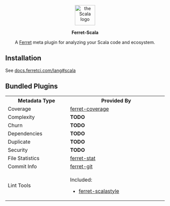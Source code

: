 <p align="center">
  <img width="64" style="background: none" src="" alt="the Scala logo" />
  <p align="center">
    <strong>Ferret-Scala</strong>
  </p>
  <p align="center">
    A
    <a href="https://github.com/forthright/ferret">Ferret</a>
    meta plugin for analyzing your Scala code and ecosystem.
  </p>
</p>

## Installation

See [docs.ferretci.com/lang#scala](https://docs.ferretci.com/lang/#scala)

## Bundled Plugins

<table>
  <tr>
    <th width="300">Metadata Type</th>
    <th width="600">Provided By</th>
  </tr>
  <tr>
    <td>Coverage</td>
    <td>
      <a id="coverage" href="https://github.com/forthright/ferret-coverage">ferret-coverage</a>
    </td>
  </tr>
  <tr>
    <td id="complexity">Complexity</td>
    <td>
      <strong>TODO</strong>
    </td>
  </tr>
  <tr>
    <td id="churn">Churn</td>
    <td>
      <strong>TODO</strong>
    </td>
  </tr>
  <tr>
    <td id="dependencies">Dependencies</td>
    <td>
      <strong>TODO</strong>
    </td>
  </tr>
  <tr>
    <td id="duplicate">Duplicate</td>
    <td>
      <strong>TODO</strong>
    </td>
  </tr>
  <tr>
    <td id="security">Security</td>
    <td>
      <strong>TODO</strong>
    </td>
  </tr>
  <tr>
    <td id="file-statistics">File Statistics</td>
    <td>
      <a href="https://github.com/forthright/ferret-stat">ferret-stat</a>
    </td>
  </tr>
  <tr>
    <td id="commit-info">Commit Info</td>
    <td>
      <a href="https://github.com/forthright/ferret-git">ferret-git</a>
    </td>
  </tr>
  <tr>
    <td id="lint-tools">Lint Tools</td>
    <td>
      <p>Included:</p>
      <ul>
        <li>
          <a href="https://github.com/forthright/ferret-scalastyle">ferret-scalastyle</a>
        </li>
      </ul>
    </td>
  </tr>
</table>
